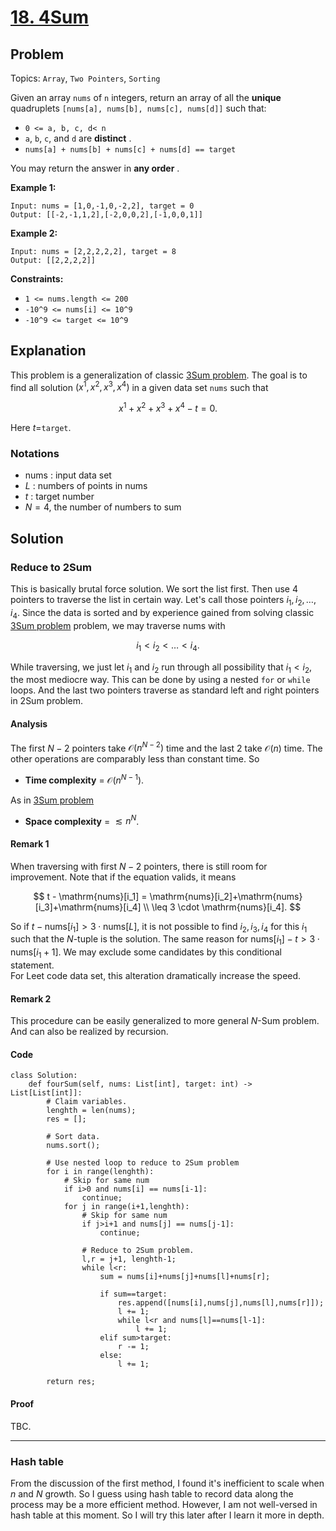 # [18. 4Sum](https://leetcode.com/problems/4sum/)

## Problem

Topics: `Array`, `Two Pointers`, `Sorting`

Given an array `nums` of `n` integers, return an array of all the **unique**  quadruplets `[nums[a], nums[b], nums[c], nums[d]]` such that:

- `0 <= a, b, c, d< n`
- `a`, `b`, `c`, and `d` are **distinct** .
- `nums[a] + nums[b] + nums[c] + nums[d] == target`

You may return the answer in **any order** .

**Example 1:** 

```
Input: nums = [1,0,-1,0,-2,2], target = 0
Output: [[-2,-1,1,2],[-2,0,0,2],[-1,0,0,1]]
```

**Example 2:** 

```
Input: nums = [2,2,2,2,2], target = 8
Output: [[2,2,2,2]]
```

**Constraints:** 

- `1 <= nums.length <= 200`
- `-10^9 <= nums[i] <= 10^9`
- `-10^9 <= target <= 10^9`

## Explanation

This problem is a generalization of classic [3Sum problem](../15.%203Sum/15.%203Sum.md). The goal is to find all solution $(x^1,x^2,x^3,x^4)$ in a given data set `nums` such that 

$$
    x^1+x^2+x^3+x^4-t=0.
$$

Here $t$=`target`.

### Notations

- nums : input data set
- $L$ : numbers of points in nums
- $t$ : target number
- $N = 4$, the number of numbers to sum


## Solution

### Reduce to 2Sum

This is basically brutal force solution. We sort the list first. Then use $4$ pointers to traverse the list in certain way. Let's call those pointers $i_1,i_2,\dots,i_4$. Since the data is sorted and by experience gained from solving classic [3Sum problem](../15.%203Sum/15.%203Sum.md) problem, we may traverse nums with

$$
    i_1 < i_2 < \dots < i_4.
$$

While traversing, we just let $i_1$ and $i_2$ run through all possibility that $i_1<i_2$, the most mediocre way. This can be done by using a nested `for` or `while` loops. And the last two pointers traverse as standard left and right pointers in 2Sum problem.

#### Analysis

The first $N-2$ pointers take $\mathcal{O}(n^{N-2})$ time and the last $2$ take $\mathcal{O}(n)$ time. The other operations are comparably less than constant time. So

- **Time complexity** = $\mathcal{O}(n^{N-1})$.

As in [3Sum problem](../15.%203Sum/15.%203Sum.md)
- **Space complexity** = $\lesssim n^{N}$.

#### Remark 1

When traversing with first $N-2$ pointers, there is still room for improvement. Note that if the equation valids, it means

$$
    t - \mathrm{nums}[i_1] = \mathrm{nums}[i_2]+\mathrm{nums}[i_3]+\mathrm{nums}[i_4] \\
    \leq 3 \cdot \mathrm{nums}[i_4].
$$

So if $t-\mathrm{nums}[i_1] > 3\cdot \mathrm{nums}[L]$, it is not possible to find $i_2,i_3,i_4$ for this $i_1$ such that the $N$-tuple is the solution. The same reason for $\mathrm{nums}[i_1]-t > 3\cdot \mathrm{nums}[i_1+1]$. We may exclude some candidates by this conditional statement. \
For Leet code data set, this alteration dramatically increase the speed.

#### Remark 2

This procedure can be easily generalized to more general $N$-Sum problem. And can also be realized by recursion.

#### Code

```
class Solution:
    def fourSum(self, nums: List[int], target: int) -> List[List[int]]:
        # Claim variables.
        lenghth = len(nums);
        res = [];
        
        # Sort data.
        nums.sort();
        
        # Use nested loop to reduce to 2Sum problem
        for i in range(lenghth):
            # Skip for same num
            if i>0 and nums[i] == nums[i-1]:
                continue;
            for j in range(i+1,lenghth):
                # Skip for same num
                if j>i+1 and nums[j] == nums[j-1]:
                    continue;
                
                # Reduce to 2Sum problem.
                l,r = j+1, lenghth-1;
                while l<r:
                    sum = nums[i]+nums[j]+nums[l]+nums[r];
                    
                    if sum==target:
                        res.append([nums[i],nums[j],nums[l],nums[r]]);
                        l += 1;
                        while l<r and nums[l]==nums[l-1]:
                            l += 1;
                    elif sum>target:
                        r -= 1;
                    else:
                        l += 1;
                        
        return res;
```

#### Proof

TBC.

- - -

### Hash table

From the discussion of the first method, I found it's inefficient to scale when $n$ and $N$ growth. So I guess using hash table to record data along the process may be a more efficient method. However, I am not well-versed in hash table at this moment. So I will try this later after I learn it more in depth.

<!-- Insert explanation of solution here.

#### Analysis

Insert time and space complexity here.

- **Time complexity** = 

- **Space complexity** = 

#### Code

```
Insert code of the solution here.
```

#### Proof

Insert proof of validaty of solution here. -->